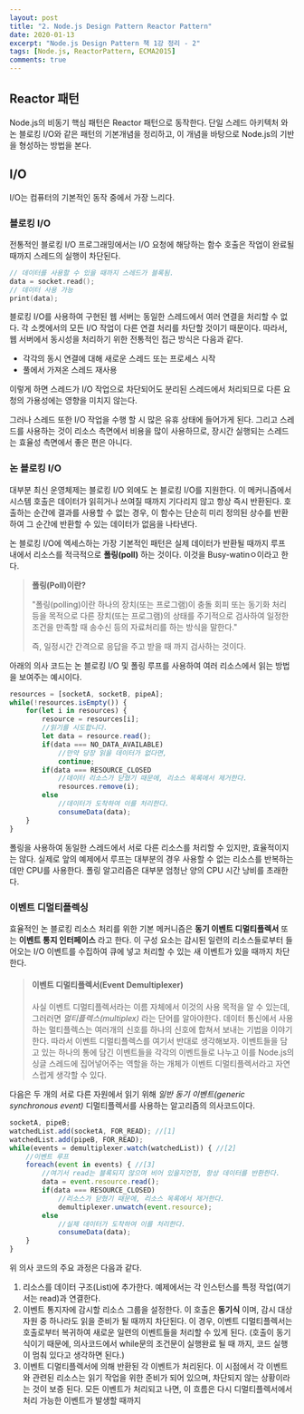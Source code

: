 ```yaml
---
layout: post
title: "2. Node.js Design Pattern Reactor Pattern"
date: 2020-01-13
excerpt: "Node.js Design Pattern 책 1강 정리 - 2"
tags: [Node.js, ReactorPattern, ECMA2015]
comments: true
---
```


## Reactor 패턴

Node.js의 비동기 핵심 패턴은 Reactor 패턴으로 동작한다.
단일 스레드 아키텍처 와 논 블로킹 I/O와 같은 패턴의 기본개념을 정리하고, 이 개념을 바탕으로 Node.js의 기반을 형성하는 방법을 본다.

## I/O

I/O는 컴퓨터의 기본적인 동작 중에서 가장 느리다.

### 블로킹 I/O

전통적인 블로킹 I/O 프로그래밍에서는 I/O 요청에 해당하는 함수 호출은 작업이 완료될 때까지 스레드의 실행이 차단된다.
```c
// 데이터를 사용할 수 있을 때까지 스레드가 블록됨.
data = socket.read();
// 데이터 사용 가능
print(data);
```

블로킹 I/O를 사용하여 구현된 웹 서버는 동일한 스레드에서 여러 연결을 처리할 수 없다.
각 소켓에서의 모든 I/O 작업이 다른 연결 처리를 차단할 것이기 때문이다.
따라서, 웹 서버에서 동시성을 처리하기 위한 전통적인 접근 방식은 다음과 같다.

- 각각의 동시 연결에 대해 새로운 스레드 또는 프로세스 시작
- 풀에서 가져온 스레드 재사용

이렇게 하면 스레드가 I/O 작업으로 차단되어도 분리된 스레드에서 처리되므로 다른 요청의 가용성에는 영향을 미치지 않는다.

그러나 스레드 또한 I/O 작업을 수행 할 시 많은 유휴 상태에 들어가게 된다.
그리고 스레드를 사용하는 것이 리소스 측면에서 비용을 많이 사용하므로, 장시간 실행되는 스레드는 효율성 측면에서 좋은 편은 아니다.

### 논 블로킹 I/O

대부분 최신 운영체제는 블로킹 I/O 외에도 논 블로킹 I/O를 지원한다. 
이 메커니즘에서 시스템 호출은 데이터가 읽히거나 쓰여질 때까지 기다리지 않고 항상 즉시 반환된다.
호출하는 순간에 결과를 사용할 수 없는 경우, 이 함수는 단순히 미리 정의된 상수를 반환하여 그 순간에 반환할 수 있는 데이터가 없음을 나타낸다.

논 블로킹 I/O에 엑세스하는 가장 기본적인 패턴은 실제 데이터가 반환될 때까지 루프 내에서 리소스를 적극적으로 __폴링(poll)__ 하는 것이다.
이것을 Busy-watinㅇ이라고 한다.

> __폴링(Poll)이란?__
>
> "폴링(polling)이란 하나의 장치(또는 프로그램)이 충돌 회피 또는 동기화 처리 등을 목적으로 다른 장치(또는 프로그램)의 상태를 주기적으로 검사하여 일정한 조건을 만족할 때 송수신 등의 자료처리를 하는 방식을 말한다."
>
> 즉, 일정시간 간격으로 응답을 주고 받을 때 까지 검사하는 것이다.

아래의 의사 코드는 논 블로킹 I/O 및 폴링 루프를 사용하여 여러 리소스에서 읽는 방법을 보여주는 예시이다.

```javascript
resources = [socketA, socketB, pipeA];
while(!resources.isEmpty()) {
    for(let i in resources) {
        resource = resources[i];
        //읽기를 시도합니다.
        let data = resource.read();
        if(data === NO_DATA_AVAILABLE)
            //만약 당장 읽을 데이터가 없다면,
            continue;
        if(data === RESOURCE_CLOSED
            //데이터 리소스가 닫혔기 때문에, 리소스 목록에서 제거한다.
            resources.remove(i);
        else
            //데이터가 도착하여 이를 처리한다.
            consumeData(data);
    }
}
```

폴링을 사용하여 동일한 스레드에서 서로 다른 리소스를 처리할 수 있지만, 효율적이지는 않다.
실제로 앞의 예제에서 루프는 대부분의 경우 사용할 수 없는 리소스를 반복하는데만 CPU를 사용한다.
폴링 알고리즘은 대부분 엄청난 양의 CPU 시간 낭비를 초래한다.

### 이벤트 디멀티플렉싱
효율적인 논 블로킹 리소스 처리를 위한 기본 메커니즘은 __동기 이벤트 디멀티플렉서__ 또는 __이벤트 통지 인터페이스__ 라고 한다.
이 구성 요소는 감시된 일련의 리소스들로부터 들어오는 I/O 이벤트를 수집하여 큐에 넣고 처리할 수 있는 새 이벤트가 있을 때까지 차단한다.

> #### 이벤트 디멀티플렉서(Event Demultiplexer)
> 
> 사실 이벤트 디멀티플렉서라는 이름 자체에서 이것의 사용 목적을 알 수 있는데,
> 그러러면 _멀티플렉스(multiplex)_ 라는 단어를 알아야한다.
> 데이터 통신에서 사용하는 멀티플렉스는 여러개의 신호를 하나의 신호에 합쳐서 보내는 기법을 이야기 한다.
> 따라서 이벤트 디멀티플렉스를 여기서 반대로 생각해보자. 
> 이벤트들을 담고 있는 하나의 통에 담긴 이벤트들을 각각의 이벤트들로 나누고 이를 Node.js의 싱글 스레드에 집어넣어주는 역할을 하는 개체가 이벤트 디멀티플렉서라고 자연스럽게 생각할 수 있다.

다음은 두 개의 서로 다른 자원에서 읽기 위해 _일반 동기 이벤트(generic synchronous event)_ 디멀티플렉서를 사용하는 알고리즘의 의사코드이다.

```javascript
socketA, pipeB;
watchedList.add(socketA, FOR_READ); //[1]
watchedList.add(pipeB, FOR_READ);
while(events = demultiplexer.watch(watchedList)) { //[2]
    //이벤트 루프
    foreach(event in events) { //[3]
        //여기서 read는 블록되지 않으며 비어 있을지언정, 항상 데이터를 반환한다.
        data = event.resource.read();
        if(data === RESOURCE_CLOSED)
            //리소스가 닫혔기 때문에, 리소스 목록에서 제거한다.
            demultiplexer.unwatch(event.resource);
        else
            //실제 데이터가 도착하여 이를 처리한다.
            consumeData(data);
    }
}
```

위 의사 코드의 주요 과정은 다음과 같다.
1. 리소스를 데이터 구조(List)에 추가한다. 예제에서는 각 인스턴스를 특정 작업(여기서는 read)과 연결한다.
2. 이벤트 통지자에 감시할 리소스 그룹을 설정한다. 이 호출은 __동기식__ 이며, 감시 대상 자원 중 하나라도 읽을 준비가 될 때까지 차단된다. 이 경우, 이벤트 디멀티플렉서는 호출로부터 복귀하여 새로운 일련의 이벤트들을 처리할 수 있게 된다. (호출이 동기식이기 때문에, 의사코드에서 while문의 조건문이 실행완료 될 때 까지, 코드 실행이 멈춰 있다고 생각하면 된다.)
3. 이벤트 디멀티플렉서에 의해 반환된 각 이벤트가 처리된다. 이 시점에서 각 이벤트와 관련된 리소스는 읽기 작업을 위한 준비가 되어 있으며, 차단되지 않는 상황이라는 것이 보증 된다. 모든 이벤트가 처리되고 나면, 이 흐름은 다시 디멀티플렉서에서 처리 가능한 이벤트가 발생할 때까지